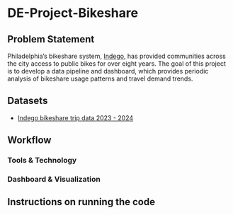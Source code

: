 # DE-Project-Bikeshare

## Problem Statement

Philadelphia’s bikeshare system, [Indego](https://www.rideindego.com/), has provided communities across the city access to public bikes for over eight years. The goal of this project is to develop a data pipeline and dashboard, which provides periodic analysis of bikeshare usage patterns and travel demand trends.

## Datasets

-  [Indego bikeshare trip data 2023 - 2024](https://www.rideindego.com/about/data/)

## Workflow

### Tools & Technology

### Dashboard & Visualization

## Instructions on running the code